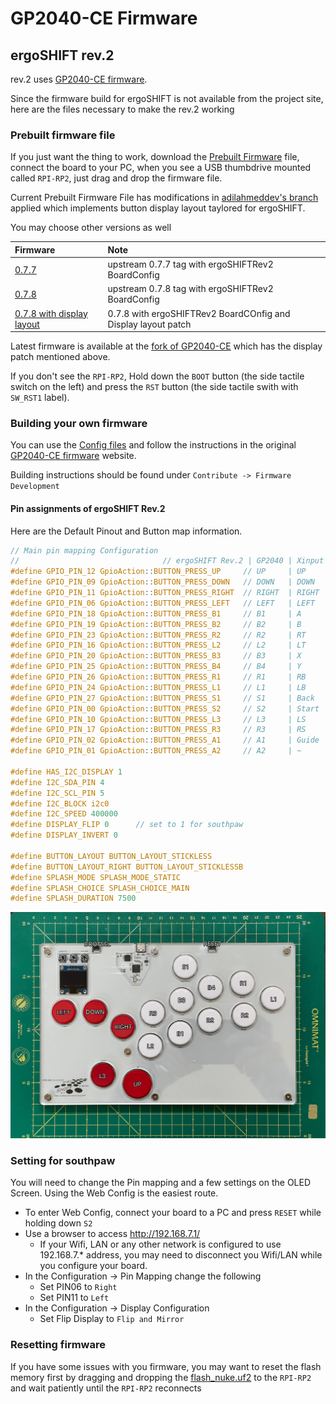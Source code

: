GP2040-CE Firmware
========================================================================

ergoSHIFT rev.2
------------------------------------------------------------------------

rev.2 uses [GP2040-CE firmware](https://gp2040-ce.info/).

Since the firmware build for ergoSHIFT is not available from
the project site, here are the files necessary to make the rev.2 working

### Prebuilt firmware file

If you just want the thing to work, download the
[Prebuilt Firmware](./GP2040-CE_0.7.8-display_ergoSHIFTRev2.uf2) file, connect
the board to your PC, when you see a USB thumbdrive mounted called `RPI-RP2`,
just drag and drop the firmware file.

Current Prebuilt Firmware File has modifications in [adilahmeddev's branch](https://github.com/adilahmeddev/GP2040-CE-ERGOSHIFT-DISPLAY)
applied which implements button display layout taylored for ergoSHIFT.

You may choose other versions as well

| Firmware  | Note  |
| :---      | :---  |
| [0.7.7](./GP2040-CE_0.7.7_ergoSHIFTRev2.uf2) | upstream 0.7.7 tag with ergoSHIFTRev2 BoardConfig |
| [0.7.8](./GP2040-CE_0.7.8_ergoSHIFTRev2.uf2) | upstream 0.7.8 tag with ergoSHIFTRev2 BoardConfig |
| [0.7.8 with display layout](./GP2040-CE_0.7.8-display_ergoSHIFTRev2.uf2) | 0.7.8 with ergoSHIFTRev2 BoardCOnfig and Display layout patch |

Latest firmware is available at the [fork of GP2040-CE](https://github.com/mizma/GP2040-CE) which
has the display patch mentioned above.

If you don't see the `RPI-RP2`, Hold down the `BOOT` button (the side tactile 
switch on the left) and press the `RST` button (the side tactile swith with
`SW_RST1` label).

### Building your own firmware

You can use the [Config files](./ergoSHIFTRev2/) and follow the instructions
in the original [GP2040-CE firmware](https://gp2040-ce.info/) website.

Building instructions should be found under `Contribute -> Firmware Development`

#### Pin assignments of ergoSHIFT Rev.2

Here are the Default Pinout and Button map information.

~~~C
// Main pin mapping Configuration
//                                // ergoSHIFT Rev.2 | GP2040 | Xinput | Switch  | PS3/4/5  | Dinput | Arcade |
#define GPIO_PIN_12 GpioAction::BUTTON_PRESS_UP     // UP     | UP     | UP      | UP       | UP     | UP     |
#define GPIO_PIN_09 GpioAction::BUTTON_PRESS_DOWN   // DOWN   | DOWN   | DOWN    | DOWN     | DOWN   | DOWN   |
#define GPIO_PIN_11 GpioAction::BUTTON_PRESS_RIGHT  // RIGHT  | RIGHT  | RIGHT   | RIGHT    | RIGHT  | RIGHT  |
#define GPIO_PIN_06 GpioAction::BUTTON_PRESS_LEFT   // LEFT   | LEFT   | LEFT    | LEFT     | LEFT   | LEFT   |
#define GPIO_PIN_18 GpioAction::BUTTON_PRESS_B1     // B1     | A      | B       | Cross    | 2      | K1     |
#define GPIO_PIN_19 GpioAction::BUTTON_PRESS_B2     // B2     | B      | A       | Circle   | 3      | K2     |
#define GPIO_PIN_23 GpioAction::BUTTON_PRESS_R2     // R2     | RT     | ZR      | R2       | 8      | K3     |
#define GPIO_PIN_16 GpioAction::BUTTON_PRESS_L2     // L2     | LT     | ZL      | L2       | 7      | K4     |
#define GPIO_PIN_20 GpioAction::BUTTON_PRESS_B3     // B3     | X      | Y       | Square   | 1      | P1     |
#define GPIO_PIN_25 GpioAction::BUTTON_PRESS_B4     // B4     | Y      | X       | Triangle | 4      | P2     |
#define GPIO_PIN_26 GpioAction::BUTTON_PRESS_R1     // R1     | RB     | R       | R1       | 6      | P3     |
#define GPIO_PIN_24 GpioAction::BUTTON_PRESS_L1     // L1     | LB     | L       | L1       | 5      | P4     |
#define GPIO_PIN_27 GpioAction::BUTTON_PRESS_S1     // S1     | Back   | Minus   | Select   | 9      | Coin   |
#define GPIO_PIN_00 GpioAction::BUTTON_PRESS_S2     // S2     | Start  | Plus    | Start    | 10     | Start  |
#define GPIO_PIN_10 GpioAction::BUTTON_PRESS_L3     // L3     | LS     | LS      | L3       | 11     | LS     |
#define GPIO_PIN_17 GpioAction::BUTTON_PRESS_R3     // R3     | RS     | RS      | R3       | 12     | RS     |
#define GPIO_PIN_02 GpioAction::BUTTON_PRESS_A1     // A1     | Guide  | Home    | PS       | 13     | ~      |
#define GPIO_PIN_01 GpioAction::BUTTON_PRESS_A2     // A2     | ~      | Capture | ~        | 14     | ~      |

#define HAS_I2C_DISPLAY 1
#define I2C_SDA_PIN 4
#define I2C_SCL_PIN 5
#define I2C_BLOCK i2c0
#define I2C_SPEED 400000
#define DISPLAY_FLIP 0      // set to 1 for southpaw
#define DISPLAY_INVERT 0

#define BUTTON_LAYOUT BUTTON_LAYOUT_STICKLESS
#define BUTTON_LAYOUT_RIGHT BUTTON_LAYOUT_STICKLESSB
#define SPLASH_MODE SPLASH_MODE_STATIC
#define SPLASH_CHOICE SPLASH_CHOICE_MAIN
#define SPLASH_DURATION 7500
~~~

![Button Map](./ergoSHIFTRev2/assets/ergoSHIFT-rev2-button-mapping.jpg)

### Setting for southpaw

You will need to change the Pin mapping and a few settings on the OLED Screen.
Using the Web Config is the easiest route.

* To enter Web Config, connect your board to a PC and press `RESET` while holding down `S2`
* Use a browser to access http://192.168.7.1/
    * If your Wifi, LAN or any other network is configured to use 192.168.7.* address,
      you may need to disconnect you Wifi/LAN while you configure your board.
* In the Configuration -> Pin Mapping change the following
    * Set PIN06 to `Right`
    * Set PIN11 to `Left`
* In the Configuration -> Display Configuration
    * Set Flip Display to `Flip and Mirror`

### Resetting firmware

If you have some issues with you firmware, you may want to reset the flash
memory first by dragging and dropping the [flash_nuke.uf2](./flash_nuke.uf2)
to the `RPI-RP2` and wait patiently until the `RPI-RP2` reconnects
